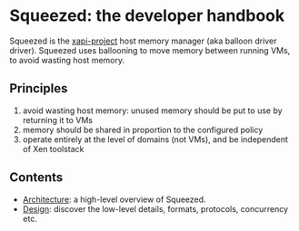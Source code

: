Squeezed: the developer handbook
===============================

Squeezed is the [xapi-project](http://github.com/xapi-project) host
memory manager (aka balloon driver driver). Squeezed uses ballooning
to move memory between running VMs, to avoid wasting host memory.

Principles
----------

1. avoid wasting host memory: unused memory should be put to use by returning
   it to VMs
2. memory should be shared in proportion to the configured policy
3. operate entirely at the level of domains (not VMs), and be independent of
   Xen toolstack

Contents
--------
- [Architecture](doc/architecture/README.md): a high-level overview of Squeezed.
- [Design](design/README.md): discover the low-level details, formats, protocols,
  concurrency etc.
